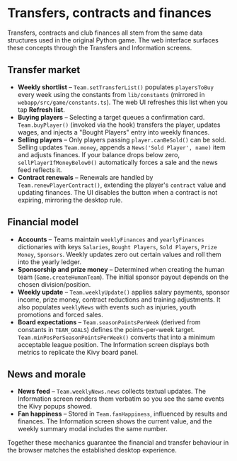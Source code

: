 # Transfers, contracts and finances

Transfers, contracts and club finances all stem from the same data structures used in the original Python game. The web interface surfaces these concepts through the Transfers and Information screens.

## Transfer market

- **Weekly shortlist** – `Team.setTransferList()` populates `playersToBuy` every week using the constants from `lib/constants` (mirrored in `webapp/src/game/constants.ts`). The web UI refreshes this list when you tap **Refresh list**.
- **Buying players** – Selecting a target queues a confirmation card. `Team.buyPlayer()` (invoked via the hook) transfers the player, updates wages, and injects a "Bought Players" entry into weekly finances.
- **Selling players** – Only players passing `player.canBeSold()` can be sold. Selling updates `Team.money`, appends a `News('Sold Player', name)` item and adjusts finances. If your balance drops below zero, `sellPlayerIfMoneyBelow0()` automatically forces a sale and the news feed reflects it.
- **Contract renewals** – Renewals are handled by `Team.renewPlayerContract()`, extending the player's `contract` value and updating finances. The UI disables the button when a contract is not expiring, mirroring the desktop rule.

## Financial model

- **Accounts** – Teams maintain `weeklyFinances` and `yearlyFinances` dictionaries with keys `Salaries`, `Bought Players`, `Sold Players`, `Prize Money`, `Sponsors`. Weekly updates zero out certain values and roll them into the yearly ledger.
- **Sponsorship and prize money** – Determined when creating the human team (`Game.createHumanTeam`). The initial sponsor payout depends on the chosen division/position.
- **Weekly update** – `Team.weeklyUpdate()` applies salary payments, sponsor income, prize money, contract reductions and training adjustments. It also populates `weeklyNews` with events such as injuries, youth promotions and forced sales.
- **Board expectations** – `Team.seasonPointsPerWeek` (derived from constants in `TEAM_GOALS`) defines the points-per-week target. `Team.minPosPerSeasonPointsPerWeek()` converts that into a minimum acceptable league position. The Information screen displays both metrics to replicate the Kivy board panel.

## News and morale

- **News feed** – `Team.weeklyNews.news` collects textual updates. The Information screen renders them verbatim so you see the same events the Kivy popups showed.
- **Fan happiness** – Stored in `Team.fanHappiness`, influenced by results and finances. The Information screen shows the current value, and the weekly summary modal includes the same number.

Together these mechanics guarantee the financial and transfer behaviour in the browser matches the established desktop experience.
